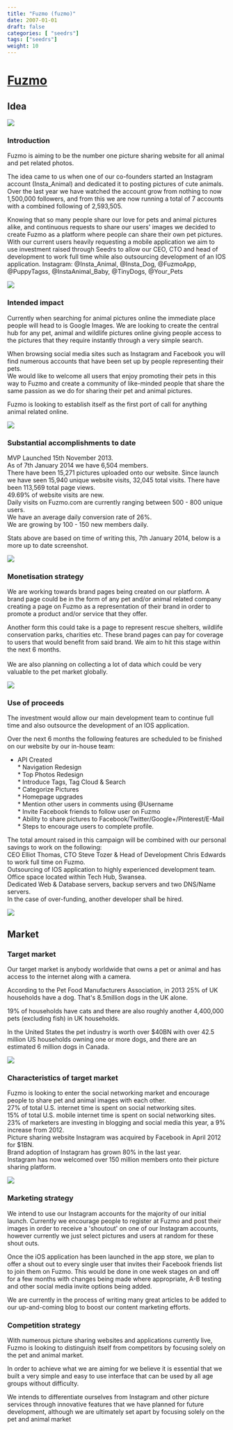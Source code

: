 ```yaml
---
title: "Fuzmo (fuzmo)"
date: 2007-01-01
draft: false
categories: [ "seedrs"]
tags: ["seedrs"]
weight: 10
---
```


# [Fuzmo](https://www.seedrs.com/fuzmo)

## Idea

![](/img/seedrs/uploads/startup/section_image/image/641/9a4x4pfbeurrir5pb9ha0arcrbx0pm6/IG_INSTA_ANIMAL.png?rect=216%2C86%2C1003%2C505&w=600&fit=clip&s=d010c52c3f2f32534a226a8f7873a91d)

### Introduction

Fuzmo is aiming to be the number one picture sharing website for all animal and pet related photos.

The idea came to us when one of our co-founders started an Instagram account (Insta_Animal) and dedicated it to posting pictures of cute animals. Over the last year we have watched the account grow from nothing to now 1,500,000 followers, and from this we are now running a total of 7 accounts with a combined following of 2,593,505.

Knowing that so many people share our love for pets and animal pictures alike, and continuous requests to share our users' images we decided to create Fuzmo as a platform where people can share their own pet pictures. With our current users heavily requesting a mobile application we aim to use investment raised through Seedrs to allow our CEO, CTO and head of development to work full time while also outsourcing development of an IOS application. Instagram: @Insta_Animal, @Insta_Dog, @FuzmoApp, @PuppyTagss, @InstaAnimal_Baby, @TinyDogs, @Your_Pets

![](/img/seedrs/uploads/startup/section_image/image/633/iq1j062qxs610lk94s4pd93mfsdbfmt/FUZMO_PROFILE.png?rect=144%2C0%2C1166%2C522&w=600&fit=clip&s=dca08f0837398f42dac460afdc94e38a)

### Intended impact

Currently when searching for animal pictures online the immediate place people will head to is Google Images. We are looking to create the central hub for any pet, animal and wildlife pictures online giving people access to the pictures that they require instantly through a very simple search.

When browsing social media sites such as Instagram and Facebook you will find numerous accounts that have been set up by people representing their pets. <br>We would like to welcome all users that enjoy promoting their pets in this way to Fuzmo and create a community of like-minded people that share the same passion as we do for sharing their pet and animal pictures.

Fuzmo is looking to establish itself as the first port of call for anything animal related online.

![](/img/seedrs/uploads/startup/section_image/image/634/ot1jzl54e4f1054zha55nl2dramcpcl/FUZMO_EXPLORE.png?rect=148%2C0%2C1142%2C718&w=600&fit=clip&s=c318c6b2780bb81303483739b7e71e36)

### Substantial accomplishments to date

MVP Launched 15th November 2013. <br>As of 7th January 2014 we have 6,504 members. <br>There have been 15,271 pictures uploaded onto our website. Since launch we have seen 15,940 unique website visits, 32,045 total visits. There have been 113,569 total page views. <br>49.69% of website visits are new. <br>Daily visits on Fuzmo.com are currently ranging between 500 - 800 unique users. <br>We have an average daily conversion rate of 26%. <br>We are growing by 100 - 150 new members daily.

Stats above are based on time of writing this, 7th January 2014, below is a more up to date screenshot.

![](/img/seedrs/uploads/startup/section_image/image/637/eayp13uxfm9pf9w86sqyimd2xb46ufd/Screen_Shot_2014-01-19_at_20.56.57.png?rect=144%2C0%2C1156%2C609&w=600&fit=clip&s=ff33f2852ea397808c2ec48391fa6961)

### Monetisation strategy

We are working towards brand pages being created on our platform. A brand page could be in the form of any pet and/or animal related company creating a page on Fuzmo as a representation of their brand in order to promote a product and/or service that they offer.

Another form this could take is a page to represent rescue shelters, wildlife conservation parks, charities etc. These brand pages can pay for coverage to users that would benefit from said brand. We aim to hit this stage within the next 6 months. <br> <br>We are also planning on collecting a lot of data which could be very valuable to the pet market globally.

![](/img/seedrs/uploads/startup/section_image/image/638/gy9gys19qotuwyxwvifx4jxou6izsm8/FUZMO_EDIT_ACCOUNT.png?rect=148%2C0%2C1147%2C694&w=600&fit=clip&s=bf685ffe0795d1175c32938cc43c2485)

### Use of proceeds

The investment would allow our main development team to continue full time and also outsource the development of an IOS application.

Over the next 6 months the following features are scheduled to be finished on our website by our in-house team:

* API Created <br>* Navigation Redesign <br>* Top Photos Redesign <br>* Introduce Tags, Tag Cloud &amp; Search <br>* Categorize Pictures <br>* Homepage upgrades <br>* Mention other users in comments using @Username <br>* Invite Facebook friends to follow user on Fuzmo <br>* Ability to share pictures to Facebook/Twitter/Google+/Pinterest/E-Mail <br>* Steps to encourage users to complete profile.

The total amount raised in this campaign will be combined with our personal savings to work on the following: <br>CEO Elliot Thomas, CTO Steve Tozer &amp; Head of Development Chris Edwards to work full time on Fuzmo. <br>Outsourcing of IOS application to highly experienced development team. <br>Office space located within Tech Hub, Swansea. <br>Dedicated Web &amp; Database servers, backup servers and two DNS/Name servers. <br>In the case of over-funding, another developer shall be hired.

![](/img/seedrs/uploads/startup/section_image/image/640/72ic8y0dqdv9l5zb7cofeih0jg5x06t/IG_FUZMOAPP.png?rect=216%2C76%2C1012%2C514&w=600&fit=clip&s=5f2b6fda564a7d4e4c1bc2a7a5563a61)

## Market

### Target market

Our target market is anybody worldwide that owns a pet or animal and has access to the internet along with a camera.

According to the Pet Food Manufacturers Association, in 2013 25% of UK households have a dog. That's 8.5million dogs in the UK alone.

19% of households have cats and there are also roughly another 4,400,000 pets (excluding fish) in UK households.

In the United States the pet industry is worth over $40BN with over 42.5 million US households owning one or more dogs, and there are an estimated 6 million dogs in Canada.

![](/img/seedrs/uploads/startup/section_image/image/642/1ld4kbielkqua09c5jv8tkbkfpbtwvz/FUZMO_NOTIFICATIONS.png?rect=153%2C0%2C1123%2C725&w=600&fit=clip&s=ce87e9b2432d305b0a7c1b74e7c35336)

### Characteristics of target market

Fuzmo is looking to enter the social networking market and encourage people to share pet and animal images with each other. <br>27% of total U.S. internet time is spent on social networking sites. <br>15% of total U.S. mobile internet time is spent on social networking sites. <br>23% of marketers are investing in blogging and social media this year, a 9% increase from 2012. <br>Picture sharing website Instagram was acquired by Facebook in April 2012 for $1BN. <br>Brand adoption of Instagram has grown 80% in the last year. <br>Instagram has now welcomed over 150 million members onto their picture sharing platform.

![](/img/seedrs/uploads/startup/section_image/image/643/rrgizuvvkukn8mftgj7eputy2dh0yr2/FUZMO_PHOTO_UPLOAD.png?rect=148%2C0%2C1128%2C719&w=600&fit=clip&s=d201d26950e6f8593519cbb58d83cad3)

### Marketing strategy

We intend to use our Instagram accounts for the majority of our initial launch. Currently we encourage people to register at Fuzmo and post their images in order to receive a 'shoutout' on one of our Instagram accounts, however currently we just select pictures and users at random for these shout outs.

Once the iOS application has been launched in the app store, we plan to offer a shout out to every single user that invites their Facebook friends list to join them on Fuzmo. This would be done in one week stages on and off for a few months with changes being made where appropriate, A-B testing and other social media invite options being added.

We are currently in the process of writing many great articles to be added to our up-and-coming blog to boost our content marketing efforts.

### Competition strategy

With numerous picture sharing websites and applications currently live, Fuzmo is looking to distinguish itself from competitors by focusing solely on the pet and animal market.

In order to achieve what we are aiming for we believe it is essential that we built a very simple and easy to use interface that can be used by all age groups without difficulty.

We intends to differentiate ourselves from Instagram and other picture services through innovative features that we have planned for future development, although we are ultimately set apart by focusing solely on the pet and animal market

